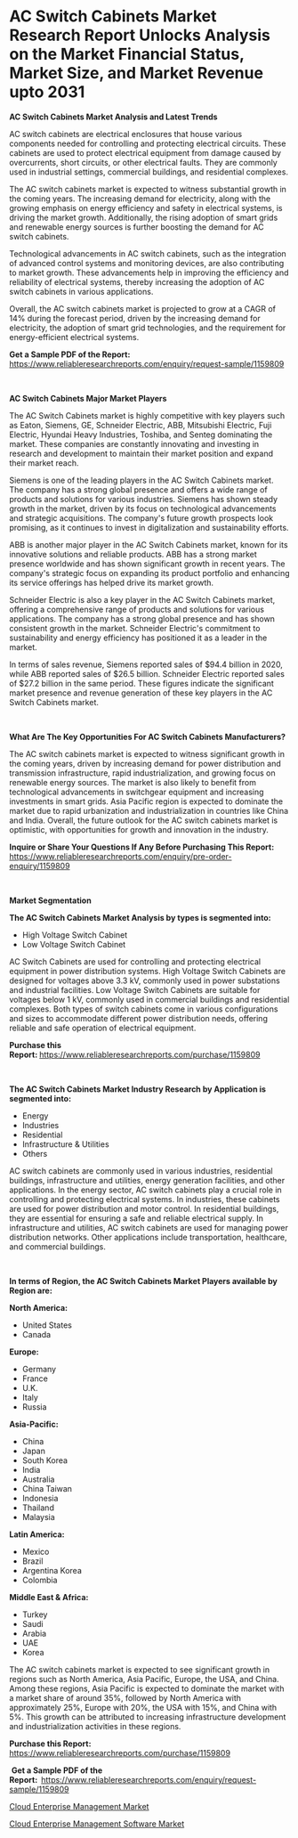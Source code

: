<p><h1>AC Switch Cabinets Market Research Report Unlocks Analysis on the Market Financial Status, Market Size, and Market Revenue upto 2031</h1></p><p><strong>AC Switch Cabinets Market Analysis and Latest Trends</strong></p>
<p><p>AC switch cabinets are electrical enclosures that house various components needed for controlling and protecting electrical circuits. These cabinets are used to protect electrical equipment from damage caused by overcurrents, short circuits, or other electrical faults. They are commonly used in industrial settings, commercial buildings, and residential complexes.</p><p>The AC switch cabinets market is expected to witness substantial growth in the coming years. The increasing demand for electricity, along with the growing emphasis on energy efficiency and safety in electrical systems, is driving the market growth. Additionally, the rising adoption of smart grids and renewable energy sources is further boosting the demand for AC switch cabinets.</p><p>Technological advancements in AC switch cabinets, such as the integration of advanced control systems and monitoring devices, are also contributing to market growth. These advancements help in improving the efficiency and reliability of electrical systems, thereby increasing the adoption of AC switch cabinets in various applications.</p><p>Overall, the AC switch cabinets market is projected to grow at a CAGR of 14% during the forecast period, driven by the increasing demand for electricity, the adoption of smart grid technologies, and the requirement for energy-efficient electrical systems.</p></p>
<p><strong>Get a Sample PDF of the Report:&nbsp;</strong> <a href="https://www.reliableresearchreports.com/enquiry/request-sample/1159809">https://www.reliableresearchreports.com/enquiry/request-sample/1159809</a></p>
<p>&nbsp;</p>
<p><strong>AC Switch Cabinets Major Market Players</strong></p>
<p><p>The AC Switch Cabinets market is highly competitive with key players such as Eaton, Siemens, GE, Schneider Electric, ABB, Mitsubishi Electric, Fuji Electric, Hyundai Heavy Industries, Toshiba, and Senteg dominating the market. These companies are constantly innovating and investing in research and development to maintain their market position and expand their market reach.</p><p>Siemens is one of the leading players in the AC Switch Cabinets market. The company has a strong global presence and offers a wide range of products and solutions for various industries. Siemens has shown steady growth in the market, driven by its focus on technological advancements and strategic acquisitions. The company's future growth prospects look promising, as it continues to invest in digitalization and sustainability efforts.</p><p>ABB is another major player in the AC Switch Cabinets market, known for its innovative solutions and reliable products. ABB has a strong market presence worldwide and has shown significant growth in recent years. The company's strategic focus on expanding its product portfolio and enhancing its service offerings has helped drive its market growth.</p><p>Schneider Electric is also a key player in the AC Switch Cabinets market, offering a comprehensive range of products and solutions for various applications. The company has a strong global presence and has shown consistent growth in the market. Schneider Electric's commitment to sustainability and energy efficiency has positioned it as a leader in the market.</p><p>In terms of sales revenue, Siemens reported sales of $94.4 billion in 2020, while ABB reported sales of $26.5 billion. Schneider Electric reported sales of $27.2 billion in the same period. These figures indicate the significant market presence and revenue generation of these key players in the AC Switch Cabinets market.</p></p>
<p>&nbsp;</p>
<p><strong>What Are The Key Opportunities For AC Switch Cabinets Manufacturers?</strong></p>
<p><p>The AC switch cabinets market is expected to witness significant growth in the coming years, driven by increasing demand for power distribution and transmission infrastructure, rapid industrialization, and growing focus on renewable energy sources. The market is also likely to benefit from technological advancements in switchgear equipment and increasing investments in smart grids. Asia Pacific region is expected to dominate the market due to rapid urbanization and industrialization in countries like China and India. Overall, the future outlook for the AC switch cabinets market is optimistic, with opportunities for growth and innovation in the industry.</p></p>
<p><strong>Inquire or Share Your Questions If Any Before Purchasing This Report:</strong> <a href="https://www.reliableresearchreports.com/enquiry/pre-order-enquiry/1159809">https://www.reliableresearchreports.com/enquiry/pre-order-enquiry/1159809</a></p>
<p>&nbsp;</p>
<p><strong>Market Segmentation</strong></p>
<p><strong>The AC Switch Cabinets Market Analysis by types is segmented into:</strong></p>
<p><ul><li>High Voltage Switch Cabinet</li><li>Low Voltage Switch Cabinet</li></ul></p>
<p><p>AC Switch Cabinets are used for controlling and protecting electrical equipment in power distribution systems. High Voltage Switch Cabinets are designed for voltages above 3.3 kV, commonly used in power substations and industrial facilities. Low Voltage Switch Cabinets are suitable for voltages below 1 kV, commonly used in commercial buildings and residential complexes. Both types of switch cabinets come in various configurations and sizes to accommodate different power distribution needs, offering reliable and safe operation of electrical equipment.</p></p>
<p><strong>Purchase this Report:&nbsp;</strong><a href="https://www.reliableresearchreports.com/purchase/1159809">https://www.reliableresearchreports.com/purchase/1159809</a></p>
<p>&nbsp;</p>
<p><strong>The AC Switch Cabinets Market Industry Research by Application is segmented into:</strong></p>
<p><ul><li>Energy</li><li>Industries</li><li>Residential</li><li>Infrastructure & Utilities</li><li>Others</li></ul></p>
<p><p>AC switch cabinets are commonly used in various industries, residential buildings, infrastructure and utilities, energy generation facilities, and other applications. In the energy sector, AC switch cabinets play a crucial role in controlling and protecting electrical systems. In industries, these cabinets are used for power distribution and motor control. In residential buildings, they are essential for ensuring a safe and reliable electrical supply. In infrastructure and utilities, AC switch cabinets are used for managing power distribution networks. Other applications include transportation, healthcare, and commercial buildings.</p></p>
<p>&nbsp;</p>
<p><strong>In terms of Region, the AC Switch Cabinets Market Players available by Region are:</strong></p>
<p>
    <p> <strong> North America: </strong>
        <ul>
            <li>United States</li>
            <li>Canada</li>
        </ul>
        </p> 
    <p> <strong> Europe: </strong>
        <ul>
            <li>Germany</li>
            <li>France</li>
            <li>U.K.</li>
            <li>Italy</li>
            <li>Russia</li>
        </ul>
        </p> 
    <p> <strong> Asia-Pacific: </strong>
        <ul>
            <li>China</li>
            <li>Japan</li>
            <li>South Korea</li>
            <li>India</li>
            <li>Australia</li>
            <li>China Taiwan</li>
            <li>Indonesia</li>
            <li>Thailand</li>
            <li>Malaysia</li>
        </ul>
        </p> 
    <p> <strong> Latin America: </strong>
        <ul>
            <li>Mexico</li>
            <li>Brazil</li>
            <li>Argentina Korea</li>
            <li>Colombia</li>
        </ul>
        </p> 
    <p> <strong> Middle East & Africa: </strong>
        <ul>
            <li>Turkey</li>
            <li>Saudi</li>
            <li>Arabia</li>
            <li>UAE</li>
            <li>Korea</li>
        </ul>
    </p>
    </p>
<p><p>The AC switch cabinets market is expected to see significant growth in regions such as North America, Asia Pacific, Europe, the USA, and China. Among these regions, Asia Pacific is expected to dominate the market with a market share of around 35%, followed by North America with approximately 25%, Europe with 20%, the USA with 15%, and China with 5%. This growth can be attributed to increasing infrastructure development and industrialization activities in these regions.</p></p>
<p><strong>Purchase this Report: </strong><a href="https://www.reliableresearchreports.com/purchase/1159809">https://www.reliableresearchreports.com/purchase/1159809</a></p>
<p>&nbsp;<strong>Get a Sample PDF of the Report:&nbsp;&nbsp;</strong><a href="https://www.reliableresearchreports.com/enquiry/request-sample/1159809">https://www.reliableresearchreports.com/enquiry/request-sample/1159809</a></p>
<p><strong></strong></p>
<p><p><a href="https://github.com/Chiragrp22/Market-Research-Report-List-3/blob/main/cloud-enterprise-management-market.md">Cloud Enterprise Management Market</a></p><p><a href="https://github.com/rahu1503/Market-Research-Report-List-2/blob/main/cloud-enterprise-management-software-market.md">Cloud Enterprise Management Software Market</a></p></p>
